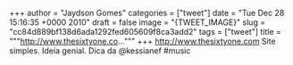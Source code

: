
+++
author = "Jaydson Gomes"
categories = ["tweet"]
date = "Tue Dec 28 15:16:35 +0000 2010"
draft = false
image = "{TWEET_IMAGE}"
slug = "cc84d889bf138d6ada1292fed605609f8ca3add2"
tags = ["tweet"]
title = """http://www.thesixtyone.co..."""
+++
http://www.thesixtyone.com Site simples. Ideia genial. Dica da @kessianef #music

